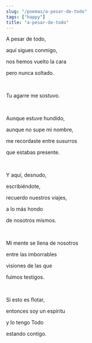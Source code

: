 ```yaml
---
slug: "/poemas/a-pesar-de-todo"
tags: ["happy"]
title: "a-pesar-de-todo"
---
```

A pesar de todo,

aquí sigues conmigo,

nos hemos vuelto la cara

pero nunca soltado.

&nbsp;

Tu agarre me sostuvo.

&nbsp;

Aunque estuve hundido,

aunque no supe mi nombre,

me recordaste entre susurros

que estabas presente.

&nbsp;

Y aquí, desnudo,

escribiéndote,

recuerdo nuestros viajes,

a lo más hondo

de nosotros mismos.

&nbsp;

Mi mente se llena de nosotros

entre las imborrables

visiones de las que

fuimos testigos.

&nbsp;

Si esto es flotar,

entonces soy un espíritu

y lo tengo Todo

estando contigo.